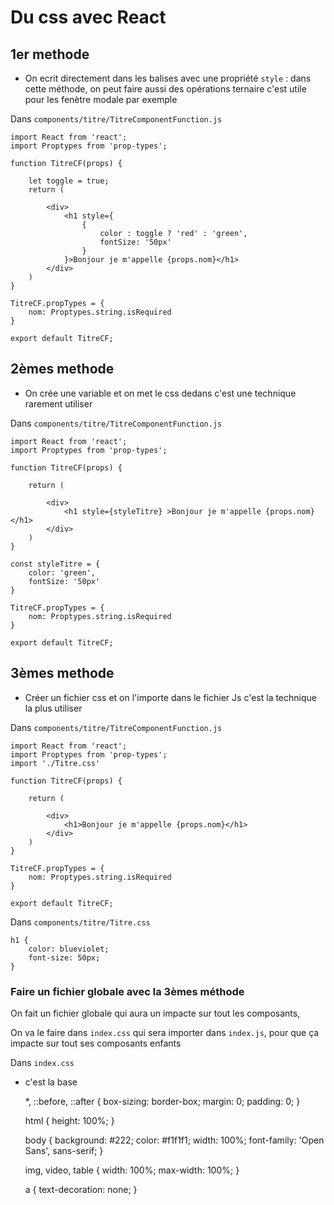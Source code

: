 # Du css avec React 

## 1er methode 

- On ecrit directement dans les balises avec une propriété `style` :
dans cette méthode, on peut faire aussi des opérations ternaire
c'est utile pour les fenètre modale par exemple

Dans `components/titre/TitreComponentFunction.js`

    import React from 'react';
    import Proptypes from 'prop-types';

    function TitreCF(props) {

        let toggle = true;
        return (

            <div>
                <h1 style={
                    {
                        color : toggle ? 'red' : 'green',
                        fontSize: '50px'
                    }
                }>Bonjour je m'appelle {props.nom}</h1>
            </div>
        )
    }

    TitreCF.propTypes = {
        nom: Proptypes.string.isRequired
    }

    export default TitreCF;


## 2èmes methode 

- On crée une variable et on met le css dedans
c'est une technique rarement utiliser


Dans `components/titre/TitreComponentFunction.js`

    import React from 'react';
    import Proptypes from 'prop-types';

    function TitreCF(props) {

        return (

            <div>
                <h1 style={styleTitre} >Bonjour je m'appelle {props.nom}</h1>
            </div>
        )
    }

    const styleTitre = {
        color: 'green',
        fontSize: '50px'
    }

    TitreCF.propTypes = {
        nom: Proptypes.string.isRequired
    }

    export default TitreCF;


## 3èmes methode 

- Créer un fichier css et on l'importe dans le fichier Js
c'est la technique la plus utiliser 

Dans `components/titre/TitreComponentFunction.js`

    import React from 'react';
    import Proptypes from 'prop-types';
    import './Titre.css'

    function TitreCF(props) {
        
        return (

            <div>
                <h1>Bonjour je m'appelle {props.nom}</h1>
            </div>
        )
    }

    TitreCF.propTypes = {
        nom: Proptypes.string.isRequired
    }

    export default TitreCF;

Dans `components/titre/Titre.css`

    h1 {
        color: blueviolet;
        font-size: 50px;
    }

### Faire un fichier globale avec la 3èmes méthode

On fait un fichier globale qui aura un impacte sur tout les composants, 

On va le faire dans `index.css` qui sera importer dans `index.js`, pour que ça impacte sur tout ses composants enfants

Dans `index.css` 

- c'est la base

    *, ::before, ::after {
        box-sizing: border-box;
        margin: 0;
        padding: 0;
    }

    html {
        height: 100%;
    }

    body {
        background: #222;
        color: #f1f1f1;
        width: 100%;
        font-family: 'Open Sans', sans-serif;
    }

    img, video, table {
        width: 100%;
        max-width: 100%;
    }

    a {
        text-decoration: none;
    }